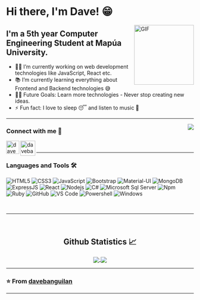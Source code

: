 # Hi there, I'm Dave! 😁

<img align="right" alt="GIF" height="160px" src="https://media.giphy.com/media/du3J3cXyzhj75IOgvA/giphy.gif" />

## I'm a 5th year Computer Engineering Student at Mapúa University.

- 👨‍💻 I’m currently working on web development technologies like JavaScript, React etc.
- 📚 I’m currently learning everything about Frontend and Backend technologies 😅
- 💪🏼 Future Goals: Learn more technologies - Never stop creating new ideas.
- ⚡ Fun fact: I love to sleep 😴 and listen to music 🎵

---

<img align="right" src="http://estruyf-github.azurewebsites.net/api/VisitorHit?user=davebanguilan&repo=davebanguilan&countColorcountColor&countColor=%237B1E7B"/>

### Connect with me 📝

[<img align="left" alt="davebanguilan | LinkedIn" width="35px" src="https://i.pinimg.com/originals/de/b4/6f/deb46f02a59e3b3a2aa58fac16290d63.gif" />][linkedin]
[<img align="left" alt="davebanguilan | Instagram" width="40px" src="https://thumbs.gfycat.com/OrnateOrneryFoal-max-1mb.gif" />][instagram]

<br />

---

### Languages and Tools 🛠 

![HTML5](https://img.shields.io/badge/-HTML5-%23E44D27?style=flat-square&logo=html5&logoColor=ffffff)
![CSS3](https://img.shields.io/badge/-CSS3-%231572B6?style=flat-square&logo=css3)
![JavaScript](https://img.shields.io/badge/-JavaScript-%23F7DF1C?style=flat-square&logo=javascript&logoColor=000000&labelColor=%23F7DF1C&color=%23FFCE5A)
![Bootstrap](https://img.shields.io/badge/-Bootstrap-563D7C?style=flat-square&logo=Bootstrap)
![Material-UI](https://img.shields.io/badge/-MaterialUI-0081CB?style=flat-square&logo=Material-UI)
![MongoDB](https://img.shields.io/badge/-MongoDB-47A248?style=flat-square&color=white&logo=MongoDB)
![ExpressJS](https://img.shields.io/badge/-Express-000000?style=flat-square&logo=Express)
![React](https://img.shields.io/badge/-React-61DAFB?style=flat-square&logo=react&logoColor=ffffff)
![Nodejs](https://img.shields.io/badge/-Nodejs-339933?style=flat-square&logo=Node.js&logoColor=ffffff)
![C#](https://img.shields.io/badge/-C%23-239120?style=flat-square&logo=c-sharp&logoColor=white)
![Microsoft Sql Server](https://img.shields.io/badge/-Sql%20Server-CC2927?style=flat-square&logo=microsoft-sql-server&logoColor=ffffff)
![Npm](https://img.shields.io/badge/-npm-CB3837?style=flat-square&logo=npm)
![Ruby](https://img.shields.io/badge/-Ruby-CC342D?style=flat-square&logo=Ruby)
![GitHub](https://img.shields.io/badge/-GitHub-181717?style=flat-square&logo=github)
![VS Code](http://img.shields.io/badge/-VS%20Code-007ACC?style=flat-square&logo=visual-studio-code&logoColor=ffffff)
![Powershell](http://img.shields.io/badge/-Powershell-5391FE?style=flat-square&logo=powershell&logoColor=ffffff)
![Windows](http://img.shields.io/badge/-Windows-0078D6?style=flat-square&logo=windows&logoColor=ffffff)

<br/>

---

<br/>

  <h2 align="center"> Github Statistics 📈 </h2>
  
  <div align="center"> 
     <a href="https://github.com/davebanguilan/">
      <img align="center" src="https://github-readme-stats-sigma-five.vercel.app/api?username=davebanguilan&show_icons=true&include_all_commits=true&count_private=true&theme=react&line_height=40" />
    </a>
    <a href="https://github.com/davebanguilan/">
      <img align="center" src="https://github-readme-stats.vercel.app/api/top-langs/?username=davebanguilan&theme=react&line_height=40&hide=css"/>
    </a>
</div
  
<br/>

---

 ### ⭐️ From [davebanguilan](https://github.com/davebanguilan) ### 
 
---


[instagram]: https://www.instagram.com/davebanguilan
[linkedin]: https://www.linkedin.com/in/davebanguilan/
